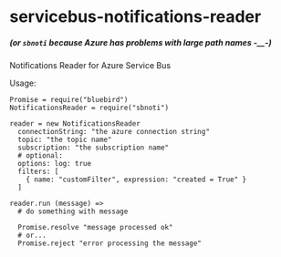 # servicebus-notifications-reader
##### (or `sbnoti` because Azure has problems with large path names -__-)
Notifications Reader for Azure Service Bus

Usage:
```coffee-script
Promise = require("bluebird")
NotificationsReader = require("sbnoti")

reader = new NotificationsReader
  connectionString: "the azure connection string"
  topic: "the topic name"
  subscription: "the subscription name"
  # optional:
  options: log: true
  filters: [
    { name: "customFilter", expression: "created = True" }
  ]

reader.run (message) =>
  # do something with message
  
  Promise.resolve "message processed ok"
  # or...
  Promise.reject "error processing the message"
```
